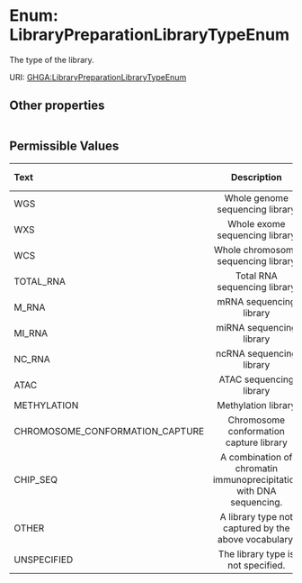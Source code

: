 
# Enum: LibraryPreparationLibraryTypeEnum


The type of the library.

URI: [GHGA:LibraryPreparationLibraryTypeEnum](https://w3id.org/GHGA/LibraryPreparationLibraryTypeEnum)


## Other properties

|  |  |  |
| --- | --- | --- |

## Permissible Values

| Text | Description | Meaning | Other Information |
| :--- | :---: | :---: | ---: |
| WGS | Whole genome sequencing library |  |  |
| WXS | Whole exome sequencing library |  |  |
| WCS | Whole chromosome sequencing library |  |  |
| TOTAL_RNA | Total RNA sequencing library |  |  |
| M_RNA | mRNA sequencing library |  |  |
| MI_RNA | miRNA sequencing library |  |  |
| NC_RNA | ncRNA sequencing library |  |  |
| ATAC | ATAC sequencing library |  |  |
| METHYLATION | Methylation library |  |  |
| CHROMOSOME_CONFORMATION_CAPTURE | Chromosome conformation capture library |  |  |
| CHIP_SEQ | A combination of chromatin immunoprecipitation with DNA sequencing. |  |  |
| OTHER | A library type not captured by the above vocabulary. |  |  |
| UNSPECIFIED | The library type is not specified. |  |  |

